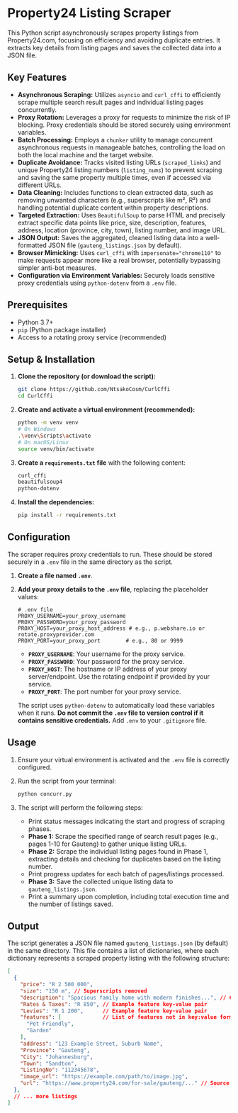 # Property24 Listing Scraper

This Python script asynchronously scrapes property listings from Property24.com, focusing on efficiency and avoiding duplicate entries. It extracts key details from listing pages and saves the collected data into a JSON file.

## Key Features

*   **Asynchronous Scraping:** Utilizes `asyncio` and `curl_cffi` to efficiently scrape multiple search result pages and individual listing pages concurrently.
*   **Proxy Rotation:** Leverages a proxy for requests to minimize the risk of IP blocking. Proxy credentials should be stored securely using environment variables.
*   **Batch Processing:** Employs a `chunker` utility to manage concurrent asynchronous requests in manageable batches, controlling the load on both the local machine and the target website.
*   **Duplicate Avoidance:** Tracks visited listing URLs (`scraped_links`) and unique Property24 listing numbers (`listing_nums`) to prevent scraping and saving the same property multiple times, even if accessed via different URLs.
*   **Data Cleaning:** Includes functions to clean extracted data, such as removing unwanted characters (e.g., superscripts like m², R²) and handling potential duplicate content within property descriptions.
*   **Targeted Extraction:** Uses `BeautifulSoup` to parse HTML and precisely extract specific data points like price, size, description, features, address, location (province, city, town), listing number, and image URL.
*   **JSON Output:** Saves the aggregated, cleaned listing data into a well-formatted JSON file (`gauteng_listings.json` by default).
*   **Browser Mimicking:** Uses `curl_cffi` with `impersonate="chrome110"` to make requests appear more like a real browser, potentially bypassing simpler anti-bot measures.
*   **Configuration via Environment Variables:** Securely loads sensitive proxy credentials using `python-dotenv` from a `.env` file.

## Prerequisites

*   Python 3.7+ 
*   `pip` (Python package installer)
*   Access to a rotating proxy service (recommended)

## Setup & Installation

1.  **Clone the repository (or download the script):**
    ```bash
    git clone https://github.com/NtsakoCosm/CurlCffi
    cd CurlCffi
    ```

2.  **Create and activate a virtual environment (recommended):**
    ```bash
    python -m venv venv
    # On Windows
    .\venv\Scripts\activate
    # On macOS/Linux
    source venv/bin/activate
    ```

3.  **Create a `requirements.txt` file** with the following content:
    ```txt
    curl_cffi
    beautifulsoup4
    python-dotenv
    ```

4.  **Install the dependencies:**
    ```bash
    pip install -r requirements.txt
    ```

## Configuration

The scraper requires proxy credentials to run. These should be stored securely in a `.env` file in the same directory as the script.

1.  **Create a file named `.env`**.
2.  **Add your proxy details to the `.env` file**, replacing the placeholder values:

    ```dotenv
    # .env file
    PROXY_USERNAME=your_proxy_username
    PROXY_PASSWORD=your_proxy_password
    PROXY_HOST=your_proxy_host_address # e.g., p.webshare.io or rotate.proxyprovider.com
    PROXY_PORT=your_proxy_port        # e.g., 80 or 9999
    ```

    *   **`PROXY_USERNAME`**: Your username for the proxy service.
    *   **`PROXY_PASSWORD`**: Your password for the proxy service.
    *   **`PROXY_HOST`**: The hostname or IP address of your proxy server/endpoint. Use the rotating endpoint if provided by your service.
    *   **`PROXY_PORT`**: The port number for your proxy service.

    The script uses `python-dotenv` to automatically load these variables when it runs. **Do not commit the `.env` file to version control if it contains sensitive credentials.** Add `.env` to your `.gitignore` file.

## Usage

1.  Ensure your virtual environment is activated and the `.env` file is correctly configured.
2.  Run the script from your terminal:

    ```bash
    python concurr.py
    ```

3.  The script will perform the following steps:
    *   Print status messages indicating the start and progress of scraping phases.
    *   **Phase 1:** Scrape the specified range of search result pages (e.g., pages 1-10 for Gauteng) to gather unique listing URLs.
    *   **Phase 2:** Scrape the individual listing pages found in Phase 1, extracting details and checking for duplicates based on the listing number.
    *   Print progress updates for each batch of pages/listings processed.
    *   **Phase 3:** Save the collected unique listing data to `gauteng_listings.json`.
    *   Print a summary upon completion, including total execution time and the number of listings saved.

## Output

The script generates a JSON file named `gauteng_listings.json` (by default) in the same directory. This file contains a list of dictionaries, where each dictionary represents a scraped property listing with the following structure:

```json
[
  {
    "price": "R 2 500 000",
    "size": "150 m", // Superscripts removed
    "description": "Spacious family home with modern finishes...", // Cleaned description
    "Rates & Taxes": "R 850", // Example feature key-value pair
    "Levies": "R 1 200",      // Example feature key-value pair
    "features": [             // List of features not in key:value format
      "Pet Friendly",
      "Garden"
    ],
    "address": "123 Example Street, Suburb Name",
    "Province": "Gauteng",
    "City": "Johannesburg",
    "Town": "Sandton",
    "ListingNo": "112345678",
    "image_url": "https://example.com/path/to/image.jpg",
    "url": "https://www.property24.com/for-sale/gauteng/..." // Source URL
  },
  // ... more listings
]